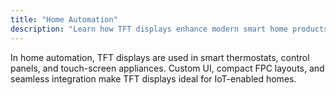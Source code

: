 ```yaml
---
title: "Home Automation"
description: "Learn how TFT displays enhance modern smart home products."
---
```


In home automation, TFT displays are used in smart thermostats, control panels, and touch-screen appliances. Custom UI, compact FPC layouts, and seamless integration make TFT displays ideal for IoT-enabled homes.